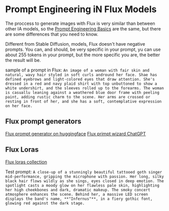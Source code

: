 # Prompt Engineering iN Flux Models
The proccess to generate images with Flux is very similar than between other IA models, so the [Prompt Engineering Basics](./Prompt_enginneering.md) are the same, but there are some differences that you need to know.

Different from Stable Diffusion, models, Flux doesn't have negative prompts.
You can, and should, be very specific in your prompt, yu can use about 255 tokens in your prompt, but the more specific you are, the better the result will be.

sample of a prompt in Flux:
`An image of a woman with fair skin and natural, wavy hair styled in soft curls andround her face. Shae has defined eyebrows and light-colored eyes that draw attention. She's dressed in a red and navy plaid shirt with top unbuttoned to show a white undershirt, and the sleeves rolled up to the forearms. The woman is casuallu leaning against a weathered blue door frame with peeling paint, adding rustic charm to the scene. Her arms are crossed or resting in front of her, and she has a soft, contemplative expression on her face.`

## Flux prompt generators
[Flux prompt generator on huggingface](https://huggingface.co/spaces/gokaygokay/FLUX-Prompt-Generator)
[Flux primpt wizard ChatGPT](https://chatgpt.com/g/g-6PGP543zE-flux-prompt-wizard)

## Flux Loras
[Flux loras collection](https://huggingface.co/XLabs-AI/flux-lora-collection)

Test prompt: `A close-up of a stunningly beautiful tattooed goth singer mid-performance, gripping the microphone with passion. Her long, silky black hair flows wildly as she sings, eyes closed in deep emotion. The spotlight casts a moody glow on her flawless pale skin, highlighting her high cheekbones and dark, dramatic makeup. The smoky concert atmosphere enhances the scene. Behind her, a massive LED screen displays the band's name, **"Infernus"**, in a fiery gothic font, glowing red against the dark stage.`